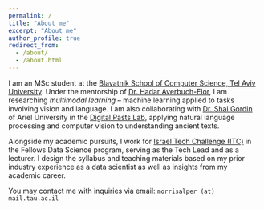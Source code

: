 ```yaml
---
permalink: /
title: "About me"
excerpt: "About me"
author_profile: true
redirect_from: 
  - /about/
  - /about.html
---
```


I am an MSc student at the [Blavatnik School of Computer Science, Tel Aviv University](https://en-exact-sciences.tau.ac.il/computer). Under the mentorship of [Dr. Hadar Averbuch-Elor](https://www.cs.cornell.edu/~hadarelor/), I am researching *multimodal learning* – machine learning applied to tasks involving vision and language. I am also collaborating with [Dr. Shai Gordin](https://ariel.academia.edu/ShaiGordin) of Ariel University in the [Digital Pasts Lab](https://digitalpasts.github.io/), applying natural language processing and computer vision to understanding ancient texts.

Alongside my academic pursuits, I work for [Israel Tech Challenge (ITC)](https://www.itc.tech/) in the Fellows Data Science program, serving as the Tech Lead and as a lecturer. I design the syllabus and teaching materials based on my prior industry experience as a data scientist as well as insights from my academic career.

You may contact me with inquiries via email: `morrisalper (at) mail.tau.ac.il`